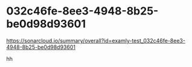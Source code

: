 # 032c46fe-8ee3-4948-8b25-be0d98d93601
https://sonarcloud.io/summary/overall?id=examly-test_032c46fe-8ee3-4948-8b25-be0d98d93601

hh